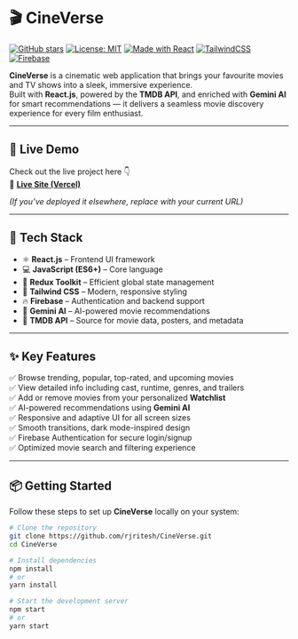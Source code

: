 # 🎬 CineVerse

[![GitHub stars](https://img.shields.io/github/stars/rjritesh/CineVerse?style=social)](https://github.com/rjritesh/CineVerse)
[![License: MIT](https://img.shields.io/badge/License-MIT-blue.svg)](LICENSE)
[![Made with React](https://img.shields.io/badge/Made%20with-React-blue?logo=react)](https://reactjs.org/)
[![TailwindCSS](https://img.shields.io/badge/Styled%20with-TailwindCSS-06B6D4?logo=tailwindcss)](https://tailwindcss.com/)
[![Firebase](https://img.shields.io/badge/Powered%20by-Firebase-FFCA28?logo=firebase)](https://firebase.google.com/)

**CineVerse** is a cinematic web application that brings your favourite movies and TV shows into a sleek, immersive experience.  
Built with **React.js**, powered by the **TMDB API**, and enriched with **Gemini AI** for smart recommendations — it delivers a seamless movie discovery experience for every film enthusiast.

---

## 🚀 Live Demo  
Check out the live project here 👇  
🔗 **[Live Site (Vercel)](https://cineverse-rjritesh.vercel.app)**  

*(If you’ve deployed it elsewhere, replace with your current URL)*  

---

## 🧰 Tech Stack  

- ⚛️ **React.js** – Frontend UI framework  
- 💻 **JavaScript (ES6+)** – Core language  
- 🧠 **Redux Toolkit** – Efficient global state management  
- 🎨 **Tailwind CSS** – Modern, responsive styling  
- 🔥 **Firebase** – Authentication and backend support  
- 🤖 **Gemini AI** – AI-powered movie recommendations  
- 🎥 **TMDB API** – Source for movie data, posters, and metadata  

---

## ✨ Key Features  

✅ Browse trending, popular, top-rated, and upcoming movies  
✅ View detailed info including cast, runtime, genres, and trailers  
✅ Add or remove movies from your personalized **Watchlist**  
✅ AI-powered recommendations using **Gemini AI**  
✅ Responsive and adaptive UI for all screen sizes  
✅ Smooth transitions, dark mode-inspired design  
✅ Firebase Authentication for secure login/signup  
✅ Optimized movie search and filtering experience  

---

## 📦 Getting Started  

Follow these steps to set up **CineVerse** locally on your system:  

```bash
# Clone the repository
git clone https://github.com/rjritesh/CineVerse.git
cd CineVerse

# Install dependencies
npm install
# or
yarn install

# Start the development server
npm start
# or
yarn start
